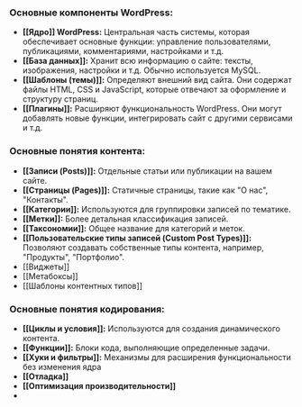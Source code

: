 ### Основные компоненты WordPress:

- **[[Ядро]] WordPress:** Центральная часть системы, которая обеспечивает основные функции: управление пользователями, публикациями, комментариями, настройками и т.д.
- **[[База данных]]:** Хранит всю информацию о сайте: тексты, изображения, настройки и т.д. Обычно используется MySQL.
- **[[Шаблоны (темы)]]:** Определяют внешний вид сайта. Они содержат файлы HTML, CSS и JavaScript, которые отвечают за оформление и структуру страниц.
- **[[Плагины]]:** Расширяют функциональность WordPress. Они могут добавлять новые функции, интегрировать сайт с другими сервисами и т.д.

### Основные понятия контента:

- **[[Записи (Posts)]]:** Отдельные статьи или публикации на вашем сайте.
- **[[Страницы (Pages)]]:** Статичные страницы, такие как "О нас", "Контакты".
- **[[Категории]]:** Используются для группировки записей по тематике.
- **[[Метки]]:** Более детальная классификация записей.
- **[[Таксономии]]:** Общее название для категорий и меток.
- **[[Пользовательские типы записей (Custom Post Types)]]:** Позволяют создавать собственные типы контента, например, "Продукты", "Портфолио".
- [[Виджеты]]
- [[Метабоксы]]
- [[Шаблоны контентных типов]]

### Основные понятия кодирования:
- **[[Циклы и условия]]:** Используются для создания динамического контента.
- **[[Функции]]:** Блоки кода, выполняющие определенные задачи.
- **[[Хуки и фильтры]]:** Механизмы для расширения функциональности без изменения ядра
- **[[Отладка]]**
- **[[Оптимизация производительности]]**
- 